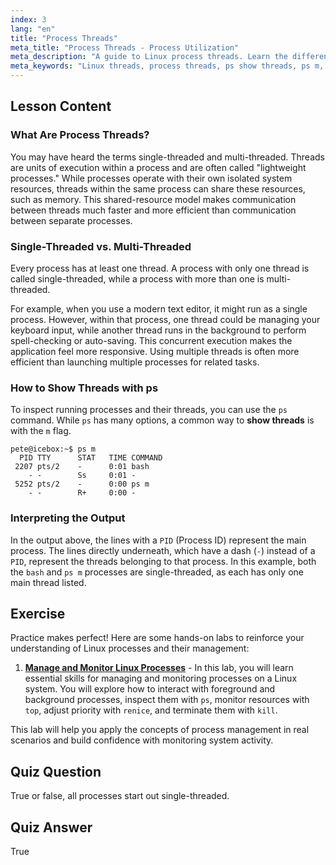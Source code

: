 ```yaml
---
index: 3
lang: "en"
title: "Process Threads"
meta_title: "Process Threads - Process Utilization"
meta_description: "A guide to Linux process threads. Learn the difference between single-threaded and multi-threaded processes and how to use the ps command to show threads."
meta_keywords: "Linux threads, process threads, ps show threads, ps m, multi-threaded, single-threaded, lightweight process, Linux process management"
---
```


## Lesson Content

### What Are Process Threads?

You may have heard the terms single-threaded and multi-threaded. Threads are units of execution within a process and are often called "lightweight processes." While processes operate with their own isolated system resources, threads within the same process can share these resources, such as memory. This shared-resource model makes communication between threads much faster and more efficient than communication between separate processes.

### Single-Threaded vs. Multi-Threaded

Every process has at least one thread. A process with only one thread is called single-threaded, while a process with more than one is multi-threaded.

For example, when you use a modern text editor, it might run as a single process. However, within that process, one thread could be managing your keyboard input, while another thread runs in the background to perform spell-checking or auto-saving. This concurrent execution makes the application feel more responsive. Using multiple threads is often more efficient than launching multiple processes for related tasks.

### How to Show Threads with ps

To inspect running processes and their threads, you can use the `ps` command. While `ps` has many options, a common way to **show threads** is with the `m` flag.

```plaintext
pete@icebox:~$ ps m
  PID TTY      STAT   TIME COMMAND
 2207 pts/2    -      0:01 bash
    - -        Ss     0:01 -
 5252 pts/2    -      0:00 ps m
    - -        R+     0:00 -
```

### Interpreting the Output

In the output above, the lines with a `PID` (Process ID) represent the main process. The lines directly underneath, which have a dash (`-`) instead of a `PID`, represent the threads belonging to that process. In this example, both the `bash` and `ps m` processes are single-threaded, as each has only one main thread listed.

## Exercise

Practice makes perfect! Here are some hands-on labs to reinforce your understanding of Linux processes and their management:

1. **[Manage and Monitor Linux Processes](https://labex.io/labs/comptia-manage-and-monitor-linux-processes-590864)** - In this lab, you will learn essential skills for managing and monitoring processes on a Linux system. You will explore how to interact with foreground and background processes, inspect them with `ps`, monitor resources with `top`, adjust priority with `renice`, and terminate them with `kill`.

This lab will help you apply the concepts of process management in real scenarios and build confidence with monitoring system activity.

## Quiz Question

True or false, all processes start out single-threaded.

## Quiz Answer

True

